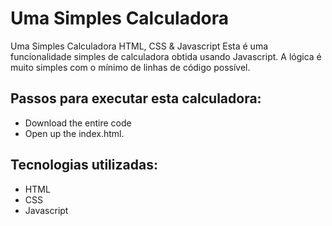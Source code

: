 # Uma Simples Calculadora
 Uma Simples Calculadora HTML, CSS &amp; Javascript
 Esta é uma funcionalidade simples de calculadora obtida usando Javascript. A lógica é muito simples com o mínimo de linhas de código possível.
 
## Passos para executar esta calculadora:
- Download the entire code 
- Open up the index.html.

## Tecnologias utilizadas: 
- HTML
- CSS 
- Javascript
